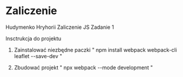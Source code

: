 # Zaliczenie
Hudymenko Hryhorii Zaliczenie JS Zadanie 1

Insctrukcja do projektu

1) Zainstalować niezbędne paczki
  "   npm install webpack webpack-cli leaflet --save-dev   " 
  
2) Zbudować projekt
 "   npx webpack --mode development   "
